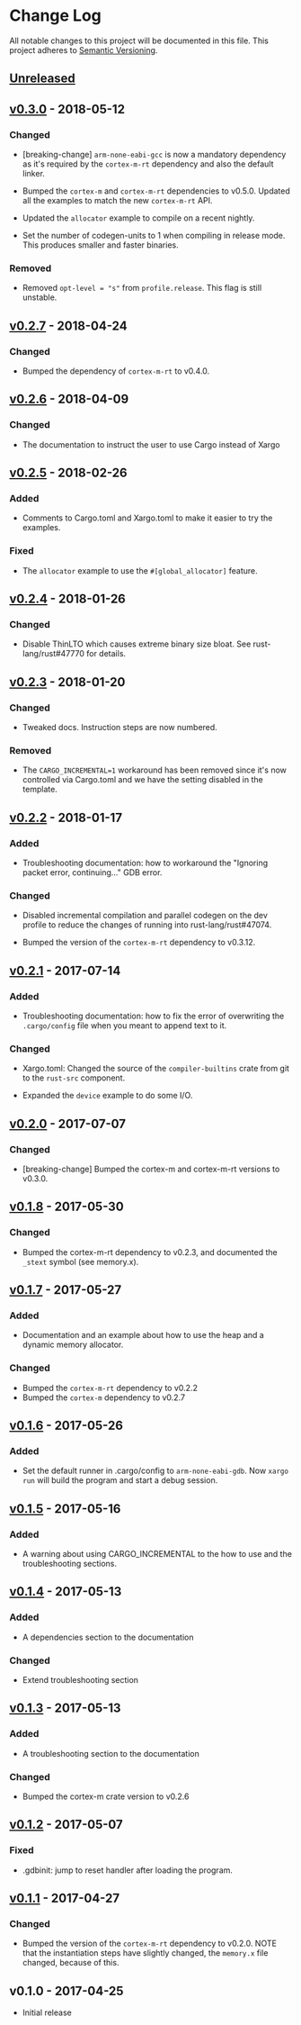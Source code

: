 # Change Log

All notable changes to this project will be documented in this file.
This project adheres to [Semantic Versioning](http://semver.org/).

## [Unreleased]

## [v0.3.0] - 2018-05-12

### Changed

- [breaking-change] `arm-none-eabi-gcc` is now a mandatory dependency as it's required by the
  `cortex-m-rt` dependency and also the default linker.

- Bumped the `cortex-m` and `cortex-m-rt` dependencies to v0.5.0. Updated all the examples to match
  the new `cortex-m-rt` API.

- Updated the `allocator` example to compile on a recent nightly.

- Set the number of codegen-units to 1 when compiling in release mode. This produces smaller and
  faster binaries.

### Removed

- Removed `opt-level = "s"` from `profile.release`. This flag is still unstable.

## [v0.2.7] - 2018-04-24

### Changed

- Bumped the dependency of `cortex-m-rt` to v0.4.0.

## [v0.2.6] - 2018-04-09

### Changed

- The documentation to instruct the user to use Cargo instead of Xargo

## [v0.2.5] - 2018-02-26

### Added

- Comments to Cargo.toml and Xargo.toml to make it easier to try the examples.

### Fixed

- The `allocator` example to use the `#[global_allocator]` feature.

## [v0.2.4] - 2018-01-26

### Changed

- Disable ThinLTO which causes extreme binary size bloat. See rust-lang/rust#47770 for details.

## [v0.2.3] - 2018-01-20

### Changed

- Tweaked docs. Instruction steps are now numbered.

### Removed

- The `CARGO_INCREMENTAL=1` workaround has been removed since it's now controlled via Cargo.toml and
  we have the setting disabled in the template.

## [v0.2.2] - 2018-01-17

### Added

- Troubleshooting documentation: how to workaround the "Ignoring packet error, continuing..." GDB
  error.

### Changed

- Disabled incremental compilation and parallel codegen on the dev profile to reduce the changes of
  running into rust-lang/rust#47074.

- Bumped the version of the `cortex-m-rt` dependency to v0.3.12.

## [v0.2.1] - 2017-07-14

### Added

- Troubleshooting documentation: how to fix the error of overwriting the
  `.cargo/config` file when you meant to append text to it.

### Changed

- Xargo.toml: Changed the source of the `compiler-builtins` crate from git to
  the `rust-src` component.

- Expanded the `device` example to do some I/O.

## [v0.2.0] - 2017-07-07

### Changed

- [breaking-change] Bumped the cortex-m and cortex-m-rt versions to v0.3.0.

## [v0.1.8] - 2017-05-30

### Changed

- Bumped the cortex-m-rt dependency to v0.2.3, and documented the `_stext`
  symbol (see memory.x).

## [v0.1.7] - 2017-05-27

### Added

- Documentation and an example about how to use the heap and a dynamic memory
  allocator.

### Changed

- Bumped the `cortex-m-rt` dependency to v0.2.2
- Bumped the `cortex-m` dependency to v0.2.7

## [v0.1.6] - 2017-05-26

### Added

- Set the default runner in .cargo/config to `arm-none-eabi-gdb`. Now `xargo
  run` will build the program and start a debug session.

## [v0.1.5] - 2017-05-16

### Added

- A warning about using CARGO_INCREMENTAL to the how to use and the
  troubleshooting sections.

## [v0.1.4] - 2017-05-13

### Added

- A dependencies section to the documentation

### Changed

- Extend troubleshooting section

## [v0.1.3] - 2017-05-13

### Added

- A troubleshooting section to the documentation

### Changed

- Bumped the cortex-m crate version to v0.2.6

## [v0.1.2] - 2017-05-07

### Fixed

- .gdbinit: jump to reset handler after loading the program.

## [v0.1.1] - 2017-04-27

### Changed

- Bumped the version of the `cortex-m-rt` dependency to v0.2.0. NOTE that the
  instantiation steps have slightly changed, the `memory.x` file changed,
  because of this.

## v0.1.0 - 2017-04-25

- Initial release

[Unreleased]: https://github.com/japaric/cortex-m-quickstart/compare/v0.3.0...HEAD
[v0.3.0]: https://github.com/japaric/cortex-m-quickstart/compare/v0.2.7...v0.3.0
[v0.2.7]: https://github.com/japaric/cortex-m-quickstart/compare/v0.2.6...v0.2.7
[v0.2.6]: https://github.com/japaric/cortex-m-quickstart/compare/v0.2.5...v0.2.6
[v0.2.5]: https://github.com/japaric/cortex-m-quickstart/compare/v0.2.4...v0.2.5
[v0.2.4]: https://github.com/japaric/cortex-m-quickstart/compare/v0.2.3...v0.2.4
[v0.2.3]: https://github.com/japaric/cortex-m-quickstart/compare/v0.2.2...v0.2.3
[v0.2.2]: https://github.com/japaric/cortex-m-quickstart/compare/v0.2.1...v0.2.2
[v0.2.1]: https://github.com/japaric/cortex-m-quickstart/compare/v0.2.0...v0.2.1
[v0.2.0]: https://github.com/japaric/cortex-m-quickstart/compare/v0.1.8...v0.2.0
[v0.1.8]: https://github.com/japaric/cortex-m-quickstart/compare/v0.1.7...v0.1.8
[v0.1.7]: https://github.com/japaric/cortex-m-quickstart/compare/v0.1.6...v0.1.7
[v0.1.6]: https://github.com/japaric/cortex-m-quickstart/compare/v0.1.5...v0.1.6
[v0.1.5]: https://github.com/japaric/cortex-m-quickstart/compare/v0.1.4...v0.1.5
[v0.1.4]: https://github.com/japaric/cortex-m-quickstart/compare/v0.1.3...v0.1.4
[v0.1.3]: https://github.com/japaric/cortex-m-quickstart/compare/v0.1.2...v0.1.3
[v0.1.2]: https://github.com/japaric/cortex-m-quickstart/compare/v0.1.1...v0.1.2
[v0.1.1]: https://github.com/japaric/cortex-m-quickstart/compare/v0.1.0...v0.1.1
